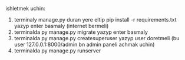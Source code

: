 ishletmek uchin:
1. terminaly manage.py duran yere eltip pip install -r requirements.txt yazyp enter basmaly (internet bermeli)
2. terminalda py manage.py migrate yazyp enter basmaly
3. terminalda py manage.py createsuperuser yazyp user doretmeli (bu user 127.0.0.1:8000/admin bn admin paneli achmak uchin)
4. terminalda py manage.py runserver
